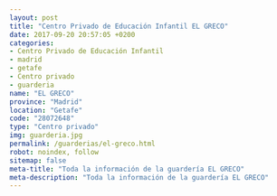 ```yaml
---
layout: post
title: "Centro Privado de Educación Infantil EL GRECO"
date: 2017-09-20 20:57:05 +0200
categories:
- Centro Privado de Educación Infantil
- madrid
- getafe
- Centro privado
- guarderia
name: "EL GRECO"
province: "Madrid"
location: "Getafe"
code: "28072648"
type: "Centro privado"
img: guarderia.jpg
permalink: /guarderias/el-greco.html
robot: noindex, follow
sitemap: false
meta-title: "Toda la información de la guardería EL GRECO"
meta-description: "Toda la información de la guardería EL GRECO"
---
```

